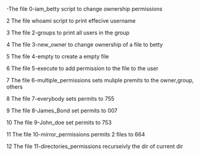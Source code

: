 -The file 0-iam_betty script to change ownership permissions

2 The file whoami script to print effecive username

3 The file 2-groups to print all users in the group

4 The file 3-new_owner to change ownership of a file to betty

5 The file 4-empty to create a empty file

6 The file 5-execute to add permission to the file to the user

7 The file 6-multiple_permissions sets muliple premits to the owner,group, others

8 The file 7-everybody sets permits to 755

9 The file 8-James_Bond set permits to 007

10 The file 9-John_doe set permits to 753

11 The file 10-mirror_permissions permits 2 files to 664

12 The file 11-directories_permissions recurseivly the dir of current dir
